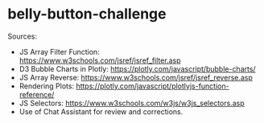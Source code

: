 # belly-button-challenge
Sources:
- JS Array Filter Function: https://www.w3schools.com/jsref/jsref_filter.asp
- D3 Bubble Charts in Plotly: https://plotly.com/javascript/bubble-charts/
- JS Array Reverse: https://www.w3schools.com/jsref/jsref_reverse.asp
- Rendering Plots: https://plotly.com/javascript/plotlyjs-function-reference/
- JS Selectors: https://www.w3schools.com/w3js/w3js_selectors.asp
- Use of Chat Assistant for review and corrections.

